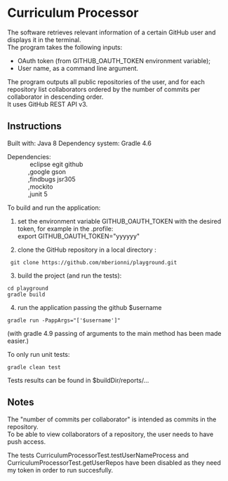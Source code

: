 # Curriculum Processor

The software retrieves relevant information of a certain GitHub user and displays it in the terminal.  
The program takes the following inputs:

- OAuth token (from GITHUB\_OAUTH\_TOKEN environment variable);
- User name, as a command line argument.

The program outputs all public repositories of the user, and for each repository list collaborators ordered by the number of commits per collaborator in descending order.   
It uses GitHub REST API v3.

## Instructions
Built with: Java 8
Dependency system: Gradle 4.6

Dependencies:  
&nbsp;&nbsp;&nbsp;&nbsp;&nbsp;&nbsp;&nbsp;&nbsp;&nbsp;&nbsp;&nbsp;&nbsp; eclipse egit github  
&nbsp;&nbsp;&nbsp;&nbsp;&nbsp;&nbsp;&nbsp;&nbsp;&nbsp;&nbsp;&nbsp;&nbsp;,google gson   
&nbsp;&nbsp;&nbsp;&nbsp;&nbsp;&nbsp;&nbsp;&nbsp;&nbsp;&nbsp;&nbsp;&nbsp;,findbugs jsr305  
&nbsp;&nbsp;&nbsp;&nbsp;&nbsp;&nbsp;&nbsp;&nbsp;&nbsp;&nbsp;&nbsp;&nbsp;,mockito  
&nbsp;&nbsp;&nbsp;&nbsp;&nbsp;&nbsp;&nbsp;&nbsp;&nbsp;&nbsp;&nbsp;&nbsp;,junit 5  

To build and run the application:  
   1) set the environment variable GITHUB\_OAUTH\_TOKEN with the desired token, for example in the .profile:  
       export GITHUB_OAUTH_TOKEN="yyyyyy"
   
   2) clone the GitHub repository in a local directory :   
   	
   	 git clone https://github.com/mberionni/playground.git
   
   3) build the project (and run the tests):  
    
    cd playground
    gradle build
	
   4) run the application passing the github $username

	gradle run -PappArgs="['$username']"
(with gradle 4.9 passing of arguments to the main method has been made easier.)

To only run unit tests:

	gradle clean test

Tests results can be found in $buildDir/reports/...

## Notes

The "number of commits per collaborator" is intended as commits in the repository.  
To be able to view collaborators of a repository, the user needs to have push access.

The tests CurriculumProcessorTest.testUserNameProcess and CurriculumProcessorTest.getUserRepos have been disabled as they need my token in order to run succesfully.